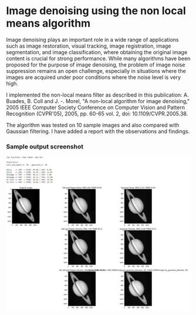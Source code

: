# Image denoising using the non local means algorithm

Image denoising plays an important role in a wide range of applications such as image restoration, visual tracking, image registration, image segmentation, and image classification, where obtaining the original image content is crucial for strong performance. While many algorithms have been proposed for the purpose of image denoising, the problem of image noise suppression remains an open challenge, especially in situations where the images are acquired under poor conditions where the noise level is very high.

I implemented the non-local means filter as described in this publication: A. Buades, B. Coll and J. -. Morel, "A non-local algorithm for image denoising," 2005 IEEE Computer Society Conference on Computer Vision and Pattern Recognition (CVPR'05), 2005, pp. 60-65 vol. 2, doi: 10.1109/CVPR.2005.38.

The algorithm was tested on 10 sample images and also compared with Gaussian filtering. I have added a report with the observations and findings.

### Sample output screenshot
![sample](images/saturn.png)
